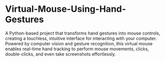 # Virtual-Mouse-Using-Hand-Gestures
A Python-based project that transforms hand gestures into mouse controls, creating a touchless, intuitive interface for interacting with your computer. Powered by computer vision and gesture recognition, this virtual mouse enables real-time hand tracking to perform mouse movements, clicks, double-clicks, and even take screenshots effortlessly.
